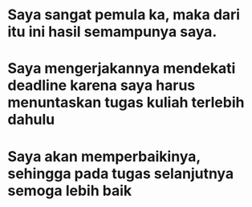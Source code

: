# Saya sangat pemula ka, maka dari itu ini hasil semampunya saya.
# Saya mengerjakannya mendekati deadline karena saya harus menuntaskan tugas kuliah terlebih dahulu
# Saya akan memperbaikinya, sehingga pada tugas selanjutnya semoga lebih baik

